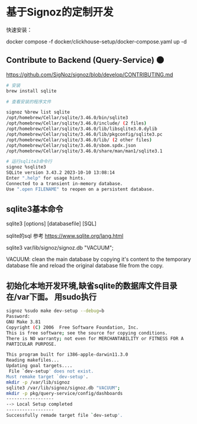 # 基于Signoz的定制开发


快速安装：

docker compose -f docker/clickhouse-setup/docker-compose.yaml up -d


## Contribute to Backend (Query-Service) 🌑 
https://github.com/SigNoz/signoz/blob/develop/CONTRIBUTING.md

```bash
# 安装
brew install sqlite

# 查看安装的程序文件

signoz %brew list sqlite
/opt/homebrew/Cellar/sqlite/3.46.0/bin/sqlite3
/opt/homebrew/Cellar/sqlite/3.46.0/include/ (2 files)
/opt/homebrew/Cellar/sqlite/3.46.0/lib/libsqlite3.0.dylib
/opt/homebrew/Cellar/sqlite/3.46.0/lib/pkgconfig/sqlite3.pc
/opt/homebrew/Cellar/sqlite/3.46.0/lib/ (2 other files)
/opt/homebrew/Cellar/sqlite/3.46.0/sbom.spdx.json
/opt/homebrew/Cellar/sqlite/3.46.0/share/man/man1/sqlite3.1

# 运行sqlite3命令行
signoz %sqlite3
SQLite version 3.43.2 2023-10-10 13:08:14
Enter ".help" for usage hints.
Connected to a transient in-memory database.
Use ".open FILENAME" to reopen on a persistent database.


```

## sqlite3基本命令
 sqlite3 [options] [databasefile] [SQL]

 sqlite的sql 参考
 https://www.sqlite.org/lang.html

 sqlite3 var/lib/signoz/signoz.db "VACUUM";

 VACUUM: clean the main database by copying it's content to the temporary database file and reload the original database file from the copy.


## 初始化本地开发环境,缺省sqlite的数据库文件目录在/var下面。 用sudo执行

```bash
signoz %sudo make dev-setup --debug=b
Password:
GNU Make 3.81
Copyright (C) 2006  Free Software Foundation, Inc.
This is free software; see the source for copying conditions.
There is NO warranty; not even for MERCHANTABILITY or FITNESS FOR A
PARTICULAR PURPOSE.

This program built for i386-apple-darwin11.3.0
Reading makefiles...
Updating goal targets....
 File `dev-setup' does not exist.
Must remake target `dev-setup'.
mkdir -p /var/lib/signoz
sqlite3 /var/lib/signoz/signoz.db "VACUUM";
mkdir -p pkg/query-service/config/dashboards
------------------
--> Local Setup completed
------------------
Successfully remade target file `dev-setup'.
```

